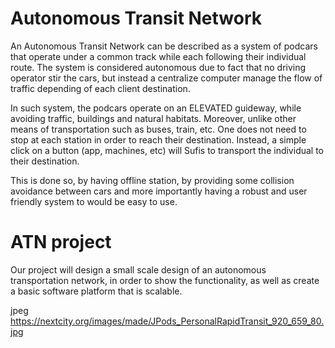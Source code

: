 # Autonomous Transit Network  

 An Autonomous Transit Network can be described as a system of podcars that operate under a common track while each following their individual route. The system is considered autonomous due to fact that no driving operator stir the cars, but instead a centralize computer manage the flow of traffic depending of each client destination. 
 
 In such system, the podcars operate on an ELEVATED guideway, while avoiding traffic, buildings and natural habitats. Moreover, unlike other means of transportation such as buses, train, etc. One does not need to stop at each station in order to reach their destination. Instead, a simple click on a button (app, machines, etc) will Sufis to transport the individual to their destination. 
 
 This is done so, by having offline station, by providing some collision avoidance between cars and more importantly having a robust and user friendly system to would be easy to use. 
 
 # ATN project
 
 Our project will design a small scale design of an autonomous transportation network, in order to show the functionality, as well as create a basic software platform that is scalable. 
 
jpeg https://nextcity.org/images/made/JPods_PersonalRapidTransit_920_659_80.jpg
